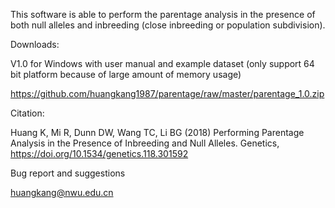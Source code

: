 This software is able to perform the parentage analysis in the presence of both null alleles and inbreeding (close inbreeding or population subdivision). 

Downloads:

V1.0 for Windows with user manual and example dataset 
(only support 64 bit platform because of large amount of memory usage)

https://github.com/huangkang1987/parentage/raw/master/parentage_1.0.zip

Citation:

Huang K, Mi R, Dunn DW, Wang TC, Li BG (2018) Performing Parentage Analysis in the Presence of Inbreeding and Null Alleles. Genetics,  https://doi.org/10.1534/genetics.118.301592

Bug report and suggestions

huangkang@nwu.edu.cn
